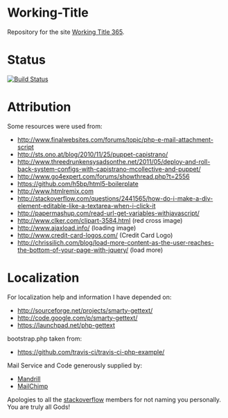 Working-Title
=============
Repository for the site [Working Title 365](http://www.workingtitle365.com/?utm_source=github&utm_medium=readme&utm_campaign=code).

Status
======
[![Build Status](https://secure.travis-ci.org/webhat/Working-Title.png)](http://travis-ci.org/webhat/Working-Title)

Attribution
===========
Some resources were used from:
* http://www.finalwebsites.com/forums/topic/php-e-mail-attachment-script
* http://sts.ono.at/blog/2010/11/25/puppet-capistrano/
* http://www.threedrunkensysadsonthe.net/2011/05/deploy-and-roll-back-system-configs-with-capistrano-mcollective-and-puppet/
* http://www.go4expert.com/forums/showthread.php?t=2556
* https://github.com/h5bp/html5-boilerplate
* http://www.htmlremix.com
* http://stackoverflow.com/questions/2441565/how-do-i-make-a-div-element-editable-like-a-textarea-when-i-click-it
* http://papermashup.com/read-url-get-variables-withjavascript/
* http://www.clker.com/clipart-3584.html (red cross image)
* http://www.ajaxload.info/ (loading image)
* http://www.credit-card-logos.com/ (Credit Card Logo)
* http://chrissilich.com/blog/load-more-content-as-the-user-reaches-the-bottom-of-your-page-with-jquery/ (load more)

Localization
============
For localization help and information I have depended on:
* http://sourceforge.net/projects/smarty-gettext/
* http://code.google.com/p/smarty-gettext/
* https://launchpad.net/php-gettext


bootstrap.php taken from:
* https://github.com/travis-ci/travis-ci-php-example/


Mail Service and Code generously supplied by:
* [Mandrill](http://www.mandrill.com/)
* [MailChimp](http://mailchimp.com/)

Apologies to all the [stackoverflow](http://stackoverflow.com/) members for not naming you personally. You are truly all Gods!


